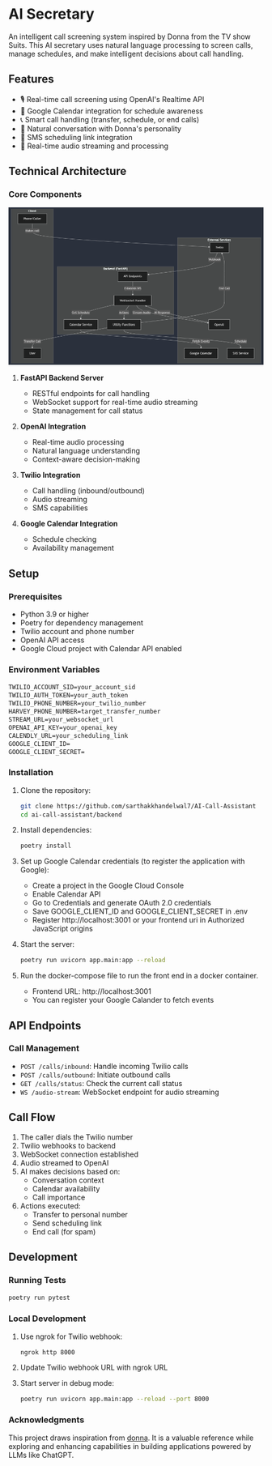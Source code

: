 # AI Secretary

An intelligent call screening system inspired by Donna from the TV show Suits. This AI secretary uses natural language processing to screen calls, manage schedules, and make intelligent decisions about call handling.

## Features

-   🎙️ Real-time call screening using OpenAI's Realtime API
-   📅 Google Calendar integration for schedule awareness
-   📞 Smart call handling (transfer, schedule, or end calls)
-   💬 Natural conversation with Donna's personality
-   📱 SMS scheduling link integration
-   🔄 Real-time audio streaming and processing

## Technical Architecture

### Core Components

![Architecture Diagram Incoming calls](diagrams/architecture.png)

1. **FastAPI Backend Server**

    - RESTful endpoints for call handling
    - WebSocket support for real-time audio streaming
    - State management for call status

2. **OpenAI Integration**

    - Real-time audio processing
    - Natural language understanding
    - Context-aware decision-making

3. **Twilio Integration**

    - Call handling (inbound/outbound)
    - Audio streaming
    - SMS capabilities

4. **Google Calendar Integration**
    - Schedule checking
    - Availability management

## Setup

### Prerequisites

-   Python 3.9 or higher
-   Poetry for dependency management
-   Twilio account and phone number
-   OpenAI API access
-   Google Cloud project with Calendar API enabled

### Environment Variables

```env
TWILIO_ACCOUNT_SID=your_account_sid
TWILIO_AUTH_TOKEN=your_auth_token
TWILIO_PHONE_NUMBER=your_twilio_number
HARVEY_PHONE_NUMBER=target_transfer_number
STREAM_URL=your_websocket_url
OPENAI_API_KEY=your_openai_key
CALENDLY_URL=your_scheduling_link
GOOGLE_CLIENT_ID=
GOOGLE_CLIENT_SECRET=
```

### Installation

1. Clone the repository:

    ```bash
    git clone https://github.com/sarthakkhandelwal7/AI-Call-Assistant
    cd ai-call-assistant/backend
    ```

2. Install dependencies:

    ```bash
    poetry install
    ```

3. Set up Google Calendar credentials (to register the application with Google):

    - Create a project in the Google Cloud Console
    - Enable Calendar API
    - Go to Credentials and generate OAuth 2.0 credentials 
    - Save GOOGLE_CLIENT_ID and GOOGLE_CLIENT_SECRET in .env
    - Register http://localhost:3001 or your frontend uri in Authorized JavaScript origins

4. Start the server:
    ```bash
    poetry run uvicorn app.main:app --reload
    ```
5. Run the docker-compose file to run the front end in a docker container.
    - Frontend URL: http://localhost:3001
    - You can register your Google Calander to fetch events
   
## API Endpoints

### Call Management

-   `POST /calls/inbound`: Handle incoming Twilio calls
-   `POST /calls/outbound`: Initiate outbound calls
-   `GET /calls/status`: Check the current call status
-   `WS /audio-stream`: WebSocket endpoint for audio streaming

## Call Flow

1. The caller dials the Twilio number
2. Twilio webhooks to backend
3. WebSocket connection established
4. Audio streamed to OpenAI
5. AI makes decisions based on:
    - Conversation context
    - Calendar availability
    - Call importance
6. Actions executed:
    - Transfer to personal number
    - Send scheduling link
    - End call (for spam)

## Development

### Running Tests

```bash
poetry run pytest
```

### Local Development

1. Use ngrok for Twilio webhook:

    ```bash
    ngrok http 8000
    ```

2. Update Twilio webhook URL with ngrok URL

3. Start server in debug mode:
    ```bash
    poetry run uvicorn app.main:app --reload --port 8000
    ```

### Acknowledgments
This project draws inspiration from [donna](https://github.com/raviriley/donna). It is a valuable reference while exploring and enhancing capabilities in building applications powered by LLMs like ChatGPT.
